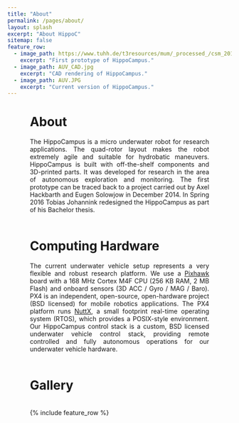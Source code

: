 ```yaml
---
title: "About"
permalink: /pages/about/
layout: splash
excerpt: "About HippoC"
sitemap: false
feature_row:
  - image_path: https://www.tuhh.de/t3resources/mum/_processed_/csm_2014-12-05_10.28.15_nocable_small_34d2a69318.jpg
    excerpt: "First prototype of HippoCampus."   
  - image_path: AUV_CAD.jpg
    excerpt: "CAD rendering of HippoCampus."
  - image_path: AUV.JPG
    excerpt: "Current version of HippoCampus." 
---
```




<div style="margin-left:10%; margin-right:10%; text-align: justify">
  <h1>About</h1>
The HippoCampus is a micro underwater robot for research applications.
The quad-rotor layout makes the robot extremely agile and suitable for hydrobatic maneuvers. 
HippoCampus is built with off-the-shelf components and 3D-printed parts.
It was developed for research in the area of autonomous exploration and monitoring.
The first prototype can be traced back to a project carried out by Axel Hackbarth and Eugen Solowjow in December 2014.
In Spring 2016 Tobias Johannink redesigned the HippoCampus as part of his Bachelor thesis.
</div>
<br>

<div style="margin-left:10%; margin-right:10%; text-align: justify">
  <h1>Computing Hardware</h1>
  The current underwater vehicle setup represents a very flexible and robust research platform. 
  We use a <a href="https://pixhawk.org/modules/pixhawk" target="_blank">Pixhawk</a> board with a 168 MHz Cortex M4F CPU (256 
  KB RAM, 2 MB Flash) and onboard sensors (3D ACC / Gyro / MAG / Baro). 
  PX4 is an independent, open-source, open-hardware project (BSD licensed) for mobile robotics applications. 
  The PX4 platform runs <a href="https://en.wikipedia.org/wiki/NuttX" target="_blank">NuttX</a>, a small footprint real-time operating system (RTOS), which provides a POSIX-style environment. 
  Our HippoCampus control stack is a custom, BSD licensed underwater vehicle control stack, providing remote controlled and fully autonomous operations for our underwater vehicle hardware.
</div>
<br>

<div style="margin-left:10%; margin-right:10%; text-align: justify">
  <h1>Gallery</h1>
</div>
<br>
<div style="width:80%;margin:auto;">{% include feature_row %}</div>


